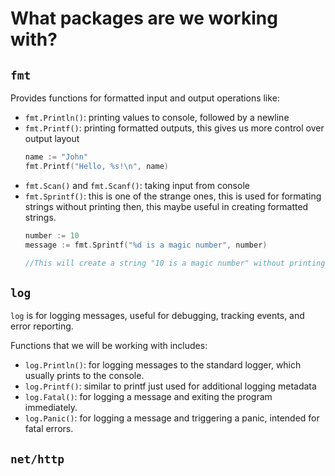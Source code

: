 # What packages are we working with?

## `fmt`
Provides functions for formatted input and output operations like:

- `fmt.Println()`: printing values to console, followed by a newline
- `fmt.Printf()`: printing formatted outputs, this gives us more
control over output layout
    ```go
    name := "John"
    fmt.Printf("Hello, %s!\n", name)
    ```
- `fmt.Scan()` and `fmt.Scanf()`: taking input from console
- `fmt.Sprintf()`: this is one of the strange ones, this is used for formating strings without printing then, this maybe useful in creating formatted strings.
    ```go
    number := 10
    message := fmt.Sprintf("%d is a magic number", number)

    //This will create a string "10 is a magic number" without printing it.
    ```

## `log`
`log` is for logging messages, useful for debugging, tracking events, and error reporting.

Functions that we will be working with includes:
- `log.Println()`: for logging messages to the standard logger, which usually prints to the console.
- `log.Printf()`: similar to printf just used for additional logging metadata
- `log.Fatal()`: for logging a message and exiting the program immediately.
- `log.Panic()`: for logging a message and triggering a panic, intended for fatal errors.

## `net/http`
